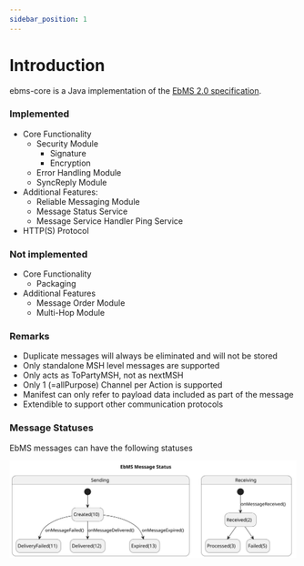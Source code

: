 ```yaml
---
sidebar_position: 1
---
```


# Introduction

ebms-core is a Java implementation of the [EbMS 2.0 specification](http://www.ebxml.org/specs/ebMS2.pdf).

### Implemented

-	Core Functionality
	-	Security Module
		-	Signature
		-	Encryption
	-	Error Handling Module
	-	SyncReply Module
-	Additional Features:
	-	Reliable Messaging Module
	-	Message Status Service
	-	Message Service Handler Ping Service
-	HTTP(S) Protocol

### Not implemented

-	Core Functionality
	-	Packaging
-	Additional Features
	-	Message Order Module
	-	Multi-Hop Module

### Remarks

-	Duplicate messages will always be eliminated and will not be stored
-	Only standalone MSH level messages are supported
-	Only acts as ToPartyMSH, not as nextMSH
-	Only 1 (=allPurpose) Channel per Action is supported
-	Manifest can only refer to payload data included as part of the message
-	Extendible to support other communication protocols

### Message Statuses

EbMS messages can have the following statuses

![EbMS Message Statuses](/assets/images/ebms-message-states.svg)